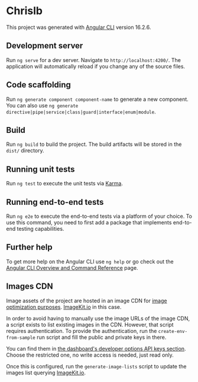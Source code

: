 # Chrislb

This project was generated with [Angular CLI](https://github.com/angular/angular-cli) version 16.2.6.

## Development server

Run `ng serve` for a dev server. Navigate to `http://localhost:4200/`. The application will automatically reload if you change any of the source files.

## Code scaffolding

Run `ng generate component component-name` to generate a new component. You can also use `ng generate directive|pipe|service|class|guard|interface|enum|module`.

## Build

Run `ng build` to build the project. The build artifacts will be stored in the `dist/` directory.

## Running unit tests

Run `ng test` to execute the unit tests via [Karma](https://karma-runner.github.io).

## Running end-to-end tests

Run `ng e2e` to execute the end-to-end tests via a platform of your choice. To use this command, you need to first add a package that implements end-to-end testing capabilities.

## Further help

To get more help on the Angular CLI use `ng help` or go check out the [Angular CLI Overview and Command Reference](https://angular.io/cli) page.

## Images CDN

Image assets of the project are hosted in an image CDN for [image optimization purposes](https://web.dev/image-cdns/#how-image-cdns-use-urls-to-indicate-optimization-options). [ImageKit.io] in this case.

In order to avoid having to manually use the image URLs of the image CDN, a script exists to list existing images in the CDN. However, that script requires authentication. To provide the authentication, run the `create-env-from-sample` run script and fill the public and private keys in there.

You can find them in [the dashboard's developer options API keys section](https://imagekit.io/dashboard/developer/api-keys). Choose the restricted one, no write access is needed, just read only.

Once this is configured, run the `generate-image-lists` script to update the images list querying [ImageKit.io].

[ImageKit.io]: https://imagekit.io
